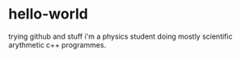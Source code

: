 # hello-world
trying github and stuff
i'm a physics student doing mostly scientific arythmetic c++ programmes.
